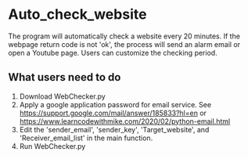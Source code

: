# Auto_check_website
The program will automatically check a website every 20 minutes. If the webpage return code is not 'ok', the process will send an alarm email or open a Youtube page. Users can customize the checking period.

## What users need to do
1. Download WebChecker.py
2. Apply a google application password for email service. See https://support.google.com/mail/answer/185833?hl=en or https://www.learncodewithmike.com/2020/02/python-email.html
4. Edit the 'sender_email', 'sender_key', 'Target_website', and 'Receiver_email_list' in the main function.
5. Run WebChecker.py
